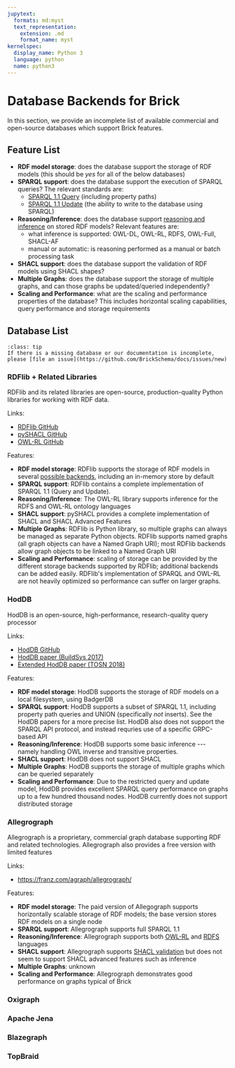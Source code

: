 ```yaml
---
jupytext:
  formats: md:myst
  text_representation:
    extension: .md
    format_name: myst
kernelspec:
  display_name: Python 3
  language: python
  name: python3
---
```


# Database Backends for Brick

In this section, we provide an incomplete list of available commercial and open-source databases which support Brick features.

## Feature List

- **RDF model storage**: does the database support the storage of RDF models (this should be *yes* for all of the below databases)
- **SPARQL support**: does the database support the execution of SPARQL queries? The relevant standards are:
    - [SPARQL 1.1 Query](https://www.w3.org/TR/sparql11-query/) (including property paths)
    - [SPARQL 1.1 Update](https://www.w3.org/TR/sparql11-update/) (the ability to write to the database using SPARQL)
- **Reasoning/Inference**: does the database support [reasoning and inference](../lifecycle/inference) on stored RDF models? Relevant features are:
    - what inference is supported: OWL-DL, OWL-RL, RDFS, OWL-Full, SHACL-AF
    - manual or automatic: is reasoning performed as a manual or batch processing task
- **SHACL support**: does the database support the validation of RDF models using SHACL shapes?
- **Multiple Graphs**: does the database support the storage of multiple graphs, and can those graphs be updated/queried independently?
- **Scaling and Performance**: what are the scaling and performance properties of the database? This includes horizontal scaling capabilities, query performance and storage requirements

## Database List

```{admonition} Info
:class: tip
If there is a missing database or our documentation is incomplete, please [file an issue](https://github.com/BrickSchema/docs/issues/new)
```

### RDFlib + Related Libraries

RDFlib and its related libraries are open-source, production-quality Python libraries for working with RDF data.

Links:
- [RDFlib GitHub](https://github.com/RDFLib/rdflib)
- [pySHACL GitHub](https://github.com/RDFLib/pySHACL)
- [OWL-RL GitHub](https://github.com/RDFLib/OWL-RL)

Features:
- **RDF model storage**: RDFlib supports the storage of RDF models in several [possible backends](https://rdflib.readthedocs.io/en/stable/persistence.html), including an in-memory store by default
- **SPARQL support**: RDFlib contains a complete implementation of SPARQL 1.1 (Query and Update).
- **Reasoning/Inference**: The OWL-RL library supports inference for the RDFS and OWL-RL ontology languages
- **SHACL support**: pySHACL provides a complete implementation of SHACL and SHACL Advanced Features
- **Multiple Graphs**: RDFlib is Python library, so multiple graphs can always be managed as separate Python objects. RDFlib supports named graphs (all graph objects can have a Named Graph URI); most RDFlib backends allow graph objects to be linked to a Named Graph URI
- **Scaling and Performance**: scaling of storage can be provided by the different storage backends supported by RDFlib; additional backends can be added easily. RDFlib's implementation of SPARQL and OWL-RL are not heavily optimized so performance can suffer on larger graphs.

### HodDB

HodDB is an open-source, high-performance, research-quality query processor

Links:
- [HodDB GitHub](https://github.com/gtfierro/hoddb)
- [HodDB paper (BuildSys 2017)](http://people.eecs.berkeley.edu/~gtfierro/papers/hoddb.pdf)
- [Extended HodDB paper (TOSN 2018)](http://people.eecs.berkeley.edu/~gtfierro/papers/hoddb_tosn.pdf)

Features:
- **RDF model storage**: HodDB supports the storage of RDF models on a local filesystem, using BadgerDB
- **SPARQL support**: HodDB supports a subset of SPARQL 1.1, including property path queries and UNION (specifically *not* inserts). See the HodDB papers for a more precise list. HodDB also does not support the SPARQL API protocol, and instead requries use of a specific GRPC-based API
- **Reasoning/Inference**: HodDB supports some basic inference --- namely handling OWL inverse and transitive properties.
- **SHACL support**: HodDB does not support SHACL
- **Multiple Graphs**: HodDB supports the storage of multiple graphs which can be queried separately
- **Scaling and Performance**: Due to the restricted query and update model, HodDB provides excellent SPARQL query performance on graphs up to a few hundred thousand nodes. HodDB currently does not support distributed storage

### Allegrograph

Allegrograph is a proprietary, commercial graph database supporting RDF and related technologies. Allegrograph also provides a free version with limited features

Links:
- https://franz.com/agraph/allegrograph/

Features:
- **RDF model storage**: The paid version of Allegograph supports horizontally scalable storage of RDF models; the base version stores RDF models on a single node
- **SPARQL support**: Allegrograph supports full SPARQL 1.1
- **Reasoning/Inference**: Allegrograph supports both [OWL-RL](https://franz.com/agraph/support/documentation/current/materializer.html) and [RDFS](https://franz.com/agraph/support/documentation/current/reasoner-tutorial.html) languages
- **SHACL support**: Allegrograph supports [SHACL validation](https://franz.com/agraph/support/documentation/current/shacl.html) but does not seem to support SHACL advanced features such as inference
- **Multiple Graphs**: unknown
- **Scaling and Performance**: Allegrograph demonstrates good performance on graphs typical of Brick

### Oxigraph

### Apache Jena

### Blazegraph

### TopBraid
